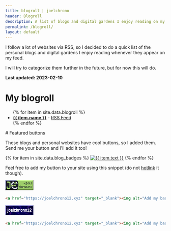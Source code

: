 ```yaml
---
title: blogroll | joelchrono
header: Blogroll
description: A list of blogs and digital gardens I enjoy reading on my free time.
permalink: /blogroll/
layout: default
---
```


<div class="wrapper" markdown="1">
I follow a lot of websites via RSS, so I decided to do a quick list of the personal blogs and digital gardens I enjoy reading whenever they appear on my feed.

I will try to categorize them further in the future, but for now this will do.

__Last updated: 2023-02-10__
</div>

# My blogroll
<div class="wrapper" markdown="1">

<ul>
{% for item in site.data.blogroll %}
<!--<li><a href="{{ item.url }}">{{ item.name }}</a> - [<a href="{{ item.rss }}">RSS feed</a>]</li>-->
<li><a href="{{item.link}}"><b>{{ item.name }}</b></a> - <a class="post-date" href="{{ item.rss }}">RSS Feed</a></li>
{% endfor %}
</ul>
</div>
# Featured buttons

<div class="wrapper" markdown="1">

These blogs and personal websites have cool buttons, so I added them. Send me your button and I'll add it too!

<div>
{% for item in site.data.blog_badges %}
<a href="{{ item.url }}" target="_blank"><img src="{{ item.src }}" class="badge" alt="{{ item.text }}"></a>
{% endfor %}
</div>

Feel free to add my button to your site using this snippet (do not [hotlink](https://simple.wikipedia.org/wiki/Hotlinking) it though).

<a href="https://joelchrono12.xyz" target="_blank"><img class= "badge" alt="Add my badge to your website! I'll add yours back!" src="/assets/img/badges/joelchrono12.gif" /></a>
```html
<a href="https://joelchrono12.xyz" target="_blank"><img alt="Add my badge to your website! I'll add yours back!" src="/assets/img/badges/joelchrono12.gif" /></a>
```
<a href="https://joelchrono12.xyz" target="_blank"><img src="/assets/img/badges/joelchrono12_2.gif" class="badge" alt="Add my badge to your website! I'll add yours back!" /></a>
```html
<a href="https://joelchrono12.xyz" target="_blank"><img alt="Add my badge to your website! I'll add yours back!" src="/assets/img/badges/joelchrono12_2.gif"/></a>
```
</div>

